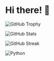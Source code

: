 # Hi there! 👋

![GitHub Trophy](https://github-profile-trophy.vercel.app/?username=prajwalaswar&theme=algolia)

![GitHub Stats](https://github-readme-stats.vercel.app/api?username=prajwalaswar&show_icons=true&theme=dark)

![GitHub Streak](https://github-readme-streak-stats.herokuapp.com/?user=prajwalaswar&theme=dark)

![Python](https://github-readme-stats.vercel.app/api/top-langs/?username=prajwalaswar&layout=compact&theme=dark)
